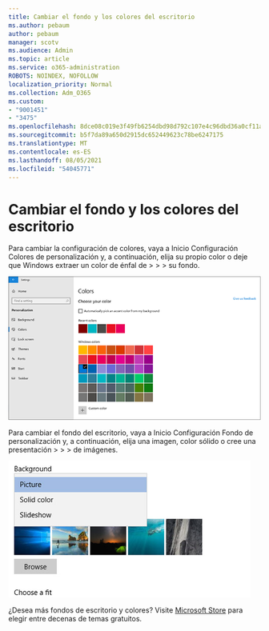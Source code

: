 ```yaml
---
title: Cambiar el fondo y los colores del escritorio
ms.author: pebaum
author: pebaum
manager: scotv
ms.audience: Admin
ms.topic: article
ms.service: o365-administration
ROBOTS: NOINDEX, NOFOLLOW
localization_priority: Normal
ms.collection: Adm_O365
ms.custom:
- "9001451"
- "3475"
ms.openlocfilehash: 8dce08c019e3f49fb6254dbd98d792c107e4c96dbd36a0cf11aff70e171e7649
ms.sourcegitcommit: b5f7da89a650d2915dc652449623c78be6247175
ms.translationtype: MT
ms.contentlocale: es-ES
ms.lasthandoff: 08/05/2021
ms.locfileid: "54045771"
---
```

# <a name="change-your-desktop-background-and-colors"></a>Cambiar el fondo y los colores del escritorio

Para cambiar la configuración de colores, vaya a Inicio Configuración Colores de personalización y, a continuación, elija su propio color o deje que Windows extraer un color de énfal de  >    >    >  su fondo.

![Personalice los colores en Windows.](media/windows-personalization-colors.png)

Para cambiar el fondo del escritorio, vaya a Inicio Configuración Fondo de personalización y, a continuación, elija una imagen, color sólido o cree una presentación  >    >    >  de imágenes. 

![Cambie el fondo Windows escritorio.](media/windows-desktop-background.png)

¿Desea más fondos de escritorio y colores? Visite [Microsoft Store](https://www.microsoft.com/store/collections/windowsthemes) para elegir entre decenas de temas gratuitos.
